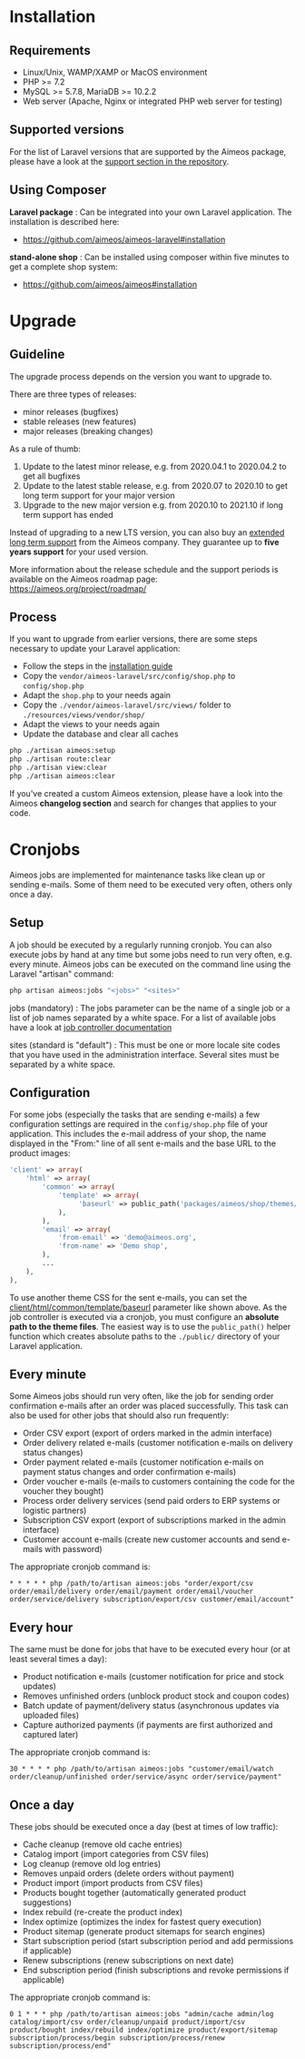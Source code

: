 # Installation

## Requirements

* Linux/Unix, WAMP/XAMP or MacOS environment
* PHP >= 7.2
* MySQL >= 5.7.8, MariaDB >= 10.2.2
* Web server (Apache, Nginx or integrated PHP web server for testing)

## Supported versions

For the list of Laravel versions that are supported by the Aimeos package, please have a look at the [support section in the repository](https://github.com/aimeos/aimeos-laravel#supported-versions).

## Using Composer

**Laravel package** : Can be integrated into your own Laravel application. The installation is described here:

* <https://github.com/aimeos/aimeos-laravel#installation>

**stand-alone shop** : Can be installed using composer within five minutes to get a complete shop system:

* <https://github.com/aimeos/aimeos#installation>

# Upgrade

## Guideline

The upgrade process depends on the version you want to upgrade to.

There are three types of releases:

* minor releases (bugfixes)
* stable releases (new features)
* major releases (breaking changes)

As a rule of thumb:

1. Update to the latest minor release, e.g. from 2020.04.1 to 2020.04.2 to get all bugfixes
2. Update to the latest stable release, e.g. from 2020.07 to 2020.10 to get long term support for your major version
3. Upgrade to the new major version e.g. from 2020.10 to 2021.10 if long term support has ended

Instead of upgrading to a new LTS version, you can also buy an [extended long term support](https://aimeos.com/support) from the Aimeos company. They guarantee up to **five years support** for your used version.

More information about the release schedule and the support periods is available on the Aimeos roadmap page: <https://aimeos.org/project/roadmap/>

## Process

If you want to upgrade from earlier versions, there are some steps necessary to update your Laravel application:

* Follow the steps in the [installation guide](https://github.com/aimeos/aimeos-laravel#table-of-content)
* Copy the `vendor/aimeos-laravel/src/config/shop.php` to `config/shop.php`
* Adapt the `shop.php` to your needs again
* Copy the `./vendor/aimeos-laravel/src/views/` folder to `./resources/views/vendor/shop/`
* Adapt the views to your needs again
* Update the database and clear all caches

```bash
php ./artisan aimeos:setup
php ./artisan route:clear
php ./artisan view:clear
php ./artisan aimeos:clear
```

If you've created a custom Aimeos extension, please have a look into the Aimeos **changelog section** and search for changes that applies to your code.

# Cronjobs

Aimeos jobs are implemented for maintenance tasks like clean up or sending e-mails. Some of them need to be executed very often, others only once a day.

## Setup

A job should be executed by a regularly running cronjob. You can also execute jobs by hand at any time but some jobs need to run very often, e.g. every minute. Aimeos jobs can be executed on the command line using the Laravel "artisan" command:

```bash
php artisan aimeos:jobs "<jobs>" "<sites>"
```

jobs (mandatory)
: The jobs parameter can be the name of a single job or a list of job names separated by a white space. For a list of available jobs have a look at [job controller documentation](../../cronjobs/index.md)

sites (standard is "default")
: This must be one or more locale site codes that you have used in the administration interface. Several sites must be separated by a white space.

## Configuration

For some jobs (especially the tasks that are sending e-mails) a few configuration settings are required in the `config/shop.php` file of your application. This includes the e-mail address of your shop, the name displayed in the "From:" line of all sent e-mails and the base URL to the product images:

```php
'client' => array(
    'html' => array(
        'common' => array(
            'template' => array(
                 'baseurl' => public_path('packages/aimeos/shop/themes/elegance'),
            ),
        ),
        'email' => array(
            'from-email' => 'demo@aimeos.org',
            'from-name' => 'Demo shop',
        ),
        ...
    ),
),
```

To use another theme CSS for the sent e-mails, you can set the [client/html/common/template/baseurl](../../config/client-html/common-template.md#baseurl) parameter like shown above. As the job controller is executed via a cronjob, you must configure an **absolute path to the theme files**. The easiest way is to use the `public_path()` helper function which creates absolute paths to the `./public/` directory of your Laravel application.

## Every minute

Some Aimeos jobs should run very often, like the job for sending order confirmation e-mails after an order was placed successfully. This task can also be used for other jobs that should also run frequently:

* Order CSV export (export of orders marked in the admin interface)
* Order delivery related e-mails (customer notification e-mails on delivery status changes)
* Order payment related e-mails (customer notification e-mails on payment status changes and order confirmation e-mails)
* Order voucher e-mails (e-mails to customers containing the code for the voucher they bought)
* Process order delivery services (send paid orders to ERP systems or logistic partners)
* Subscription CSV export (export of subscriptions marked in the admin interface)
* Customer account e-mails (create new customer accounts and send e-mails with password)

The appropriate cronjob command is:

```
* * * * * php /path/to/artisan aimeos:jobs "order/export/csv order/email/delivery order/email/payment order/email/voucher order/service/delivery subscription/export/csv customer/email/account"
```

## Every hour

The same must be done for jobs that have to be executed every hour (or at least several times a day):

* Product notification e-mails (customer notification for price and stock updates)
* Removes unfinished orders (unblock product stock and coupon codes)
* Batch update of payment/delivery status (asynchronous updates via uploaded files)
* Capture authorized payments (if payments are first authorized and captured later)

The appropriate cronjob command is:

```
30 * * * * php /path/to/artisan aimeos:jobs "customer/email/watch order/cleanup/unfinished order/service/async order/service/payment"
```

## Once a day

These jobs should be executed once a day (best at times of low traffic):

* Cache cleanup (remove old cache entries)
* Catalog import (import categories from CSV files)
* Log cleanup (remove old log entries)
* Removes unpaid orders (delete orders without payment)
* Product import (import products from CSV files)
* Products bought together (automatically generated product suggestions)
* Index rebuild (re-create the product index)
* Index optimize (optimizes the index for fastest query execution)
* Product sitemap (generate product sitemaps for search engines)
* Start subscription period (start subscription period and add permissions if applicable)
* Renew subscriptions (renew subscriptions on next date)
* End subscription period (finish subscriptions and revoke permissions if applicable)

The appropriate cronjob command is:

```
0 1 * * * php /path/to/artisan aimeos:jobs "admin/cache admin/log catalog/import/csv order/cleanup/unpaid product/import/csv product/bought index/rebuild index/optimize product/export/sitemap subscription/process/begin subscription/process/renew subscription/process/end"
```
